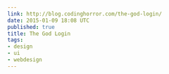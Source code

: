 ```yaml
---
link: http://blog.codinghorror.com/the-god-login/
date: 2015-01-09 18:08 UTC
published: true
title: The God Login
tags:
- design
- ui
- webdesign
---
```



